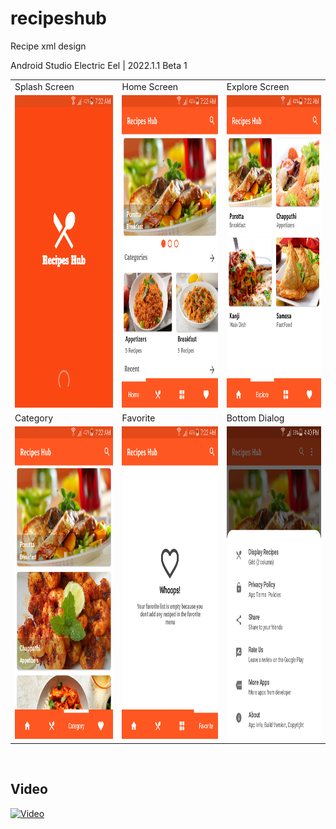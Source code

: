 # recipeshub
Recipe xml design


Android Studio Electric Eel | 2022.1.1 Beta 1

<table>
  <tr>
    <td>Splash Screen</td>
     <td>Home Screen</td>
     <td>Explore Screen</td>
  </tr>
  <tr>
    <td><img src="/app ss/Screenshot_2022-09-26-07-22-47.png" width=270 height=500></td>
    <td><img src="/app ss/Screenshot_2022-09-26-07-22-04.png" width=270 height=500></td>
    <td><img src="/app ss/Screenshot_2022-09-26-07-22-12.png" width=270 height=500></td>
  </tr>
    <tr>
    <td>Category</td>
     <td>Favorite</td>
     <td>Bottom Dialog</td>
  </tr>
  <tr>
    <td><img src="/app ss/Screenshot_2022-09-26-07-22-22.png" width=270 height=500></td>
    <td><img src="/app ss/Screenshot_2022-09-26-07-22-30.png" width=270 height=500></td>
    <td><img src="/app ss/Screenshot_2022-09-26-16-40-26.png" width=270 height=500></td>
  </tr>
 </table>
 
 <br/>
<h2> Video </h2>

[![Video](https://img.youtube.com/vi/M1WPfVt7ugc/hqdefault.jpg)](https://www.youtube.com/watch?v=M1WPfVt7ugc)
<br/>
